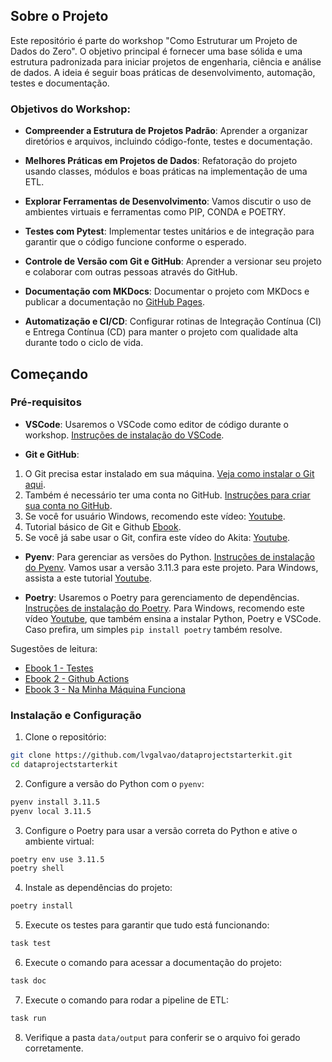 ## Sobre o Projeto

Este repositório é parte do workshop "Como Estruturar um Projeto de Dados do Zero". O objetivo principal é fornecer uma base sólida e uma estrutura padronizada para iniciar projetos de engenharia, ciência e análise de dados. A ideia é seguir boas práticas de desenvolvimento, automação, testes e documentação.

### Objetivos do Workshop:

* **Compreender a Estrutura de Projetos Padrão**: Aprender a organizar diretórios e arquivos, incluindo código-fonte, testes e documentação.

* **Melhores Práticas em Projetos de Dados**: Refatoração do projeto usando classes, módulos e boas práticas na implementação de uma ETL.

* **Explorar Ferramentas de Desenvolvimento**: Vamos discutir o uso de ambientes virtuais e ferramentas como PIP, CONDA e POETRY.

* **Testes com Pytest**: Implementar testes unitários e de integração para garantir que o código funcione conforme o esperado.

* **Controle de Versão com Git e GitHub**: Aprender a versionar seu projeto e colaborar com outras pessoas através do GitHub.

* **Documentação com MKDocs**: Documentar o projeto com MKDocs e publicar a documentação no [GitHub Pages](https://lvgalvao.github.io/DataProjectStarterKit/).

* **Automatização e CI/CD**: Configurar rotinas de Integração Contínua (CI) e Entrega Contínua (CD) para manter o projeto com qualidade alta durante todo o ciclo de vida.

## Começando

### Pré-requisitos

* **VSCode**: Usaremos o VSCode como editor de código durante o workshop. [Instruções de instalação do VSCode](https://code.visualstudio.com/download).

* **Git e GitHub**:

1. O Git precisa estar instalado em sua máquina. [Veja como instalar o Git aqui](https://git-scm.com/book/pt-br/v2).
2. Também é necessário ter uma conta no GitHub. [Instruções para criar sua conta no GitHub](https://docs.github.com/pt/get-started/onboarding/getting-started-with-your-github-account).
3. Se você for usuário Windows, recomendo este vídeo: [Youtube](https://www.youtube.com/watch?v=_hZf1teRFNg).
4. Tutorial básico de Git e Github [Ebook](https://www.linkedin.com/feed/update/urn:li:activity:7093915148351864832/?updateEntityUrn=urn%3Ali%3Afs_updateV2%3A%28urn%3Ali%3Aactivity%3A7093915148351864832%2CFEED_DETAIL%2CEMPTY%2CDEFAULT%2Cfalse%29&originTrackingId=4GUdvXH4TK%2BtZtlNHmiqJA%3D%3D).
5. Se você já sabe usar o Git, confira este vídeo do Akita: [Youtube](https://www.youtube.com/watch?v=6Czd1Yetaac).

* **Pyenv**: Para gerenciar as versões do Python. [Instruções de instalação do Pyenv](https://github.com/pyenv/pyenv#installation). Vamos usar a versão 3.11.3 para este projeto. Para Windows, assista a este tutorial [Youtube](https://www.youtube.com/watch?v=TkcqjLu1dgA).

* **Poetry**: Usaremos o Poetry para gerenciamento de dependências. [Instruções de instalação do Poetry](https://python-poetry.org/docs/#installation). Para Windows, recomendo este vídeo [Youtube](https://www.youtube.com/watch?v=BuepZYn1xT8), que também ensina a instalar Python, Poetry e VSCode. Caso prefira, um simples `pip install poetry` também resolve.

Sugestões de leitura:
- [Ebook 1 - Testes](https://www.linkedin.com/feed/update/urn:li:activity:7099722252144848896/?updateEntityUrn=urn%3Ali%3Afs_updateV2%3A%28urn%3Ali%3Aactivity%3A7099722252144848896%2CFEED_DETAIL%2CEMPTY%2CDEFAULT%2Cfalse%29&originTrackingId=hg1%2BufBeTLClrS%2BJixGEoA%3D%3D)
- [Ebook 2 - Github Actions](https://www.linkedin.com/feed/update/urn:li:activity:7098264928553201665/?updateEntityUrn=urn%3Ali%3Afs_updateV2%3A%28urn%3Ali%3Aactivity%3A7098264928553201665%2CFEED_DETAIL%2CEMPTY%2CDEFAULT%2Cfalse%29&originTrackingId=%2BFcdPRcDT62iNieFV3Yc%2Fg%3D%3D)
- [Ebook 3 - Na Minha Máquina Funciona](https://www.linkedin.com/feed/update/urn:li:activity:7095419109449814017/?updateEntityUrn=urn%3Ali%3Afs_updateV2%3A%28urn%3Ali%3Aactivity%3A7095419109449814017%2CFEED_DETAIL%2CEMPTY%2CDEFAULT%2Cfalse%29&originTrackingId=7ShpQeNCQuCDErI%2BAzEBXw%3D%3D)

### Instalação e Configuração

1. Clone o repositório:

```bash
git clone https://github.com/lvgalvao/dataprojectstarterkit.git
cd dataprojectstarterkit
```

2. Configure a versão do Python com o `pyenv`:

```bash
pyenv install 3.11.5
pyenv local 3.11.5
```

3. Configure o Poetry para usar a versão correta do Python e ative o ambiente virtual:

```bash
poetry env use 3.11.5
poetry shell
```

4. Instale as dependências do projeto:

```bash
poetry install
```

5. Execute os testes para garantir que tudo está funcionando:

```bash
task test
```

6. Execute o comando para acessar a documentação do projeto:

```bash
task doc
```

7. Execute o comando para rodar a pipeline de ETL:

```bash
task run
```

8. Verifique a pasta `data/output` para conferir se o arquivo foi gerado corretamente.
